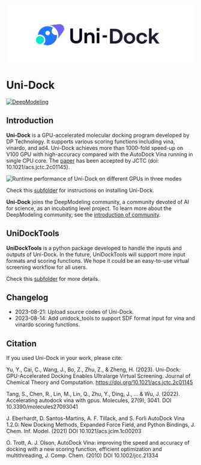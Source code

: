![Uni-Dock LOGO](./unidock/assets/Uni-Dock-LOGO-White.png)

# Uni-Dock
[![DeepModeling](https://img.shields.io/badge/DeepModeling-Incubating_Project-blue)](https://github.com/deepmodeling)
## Introduction

**Uni-Dock** is a GPU-accelerated molecular docking program developed by DP Technology.
It supports various scoring functions including vina, vinardo, and ad4. Uni-Dock achieves more than 1000-fold speed-up on V100 GPU with high-accuracy compared with the AutoDock Vina running in single CPU core.
The [paper](https://pubs.acs.org/doi/10.1021/acs.jctc.2c01145) has been accepted by JCTC (doi: 10.1021/acs.jctc.2c01145).

![Runtime performance of Uni-Dock on different GPUs in three modes](./unidock/assets/gpu_speeds.png)

Check this [subfolder](./unidock/) for instructions on installing Uni-Dock.

**Uni-Dock** joins the DeepModeling community, a community devoted of AI for science, as an incubating level project. To learn more about the DeepModeling community, see the [introduction of community](https://github.com/deepmodeling/community).
## UniDockTools

**UniDockTools** is a python package developed to handle the inputs and outputs of Uni-Dock.
In the future, UniDockTools will support more input formats and scoring functions. We hope it could be an easy-to-use virtual screening workflow for all users.

Check this [subfolder](./unidock_tools/) for more details.

## Changelog

- 2023-08-21: Upload source codes of Uni-Dock.
- 2023-08-14: Add unidock_tools to support SDF format input for vina and vinardo scoring functions.

## Citation

If you used Uni-Dock in your work, please cite:

Yu, Y., Cai, C., Wang, J., Bo, Z., Zhu, Z., & Zheng, H. (2023).
Uni-Dock: GPU-Accelerated Docking Enables Ultralarge Virtual Screening.
Journal of Chemical Theory and Computation.
https://doi.org/10.1021/acs.jctc.2c01145

Tang, S., Chen, R., Lin, M., Lin, Q., Zhu, Y., Ding, J., ... & Wu, J. (2022).
Accelerating autodock vina with gpus. Molecules, 27(9), 3041.
DOI 10.3390/molecules27093041

J. Eberhardt, D. Santos-Martins, A. F. Tillack, and S. Forli
AutoDock Vina 1.2.0: New Docking Methods, Expanded Force
Field, and Python Bindings, J. Chem. Inf. Model. (2021)
DOI 10.1021/acs.jcim.1c00203

O. Trott, A. J. Olson,
AutoDock Vina: improving the speed and accuracy of docking
with a new scoring function, efficient optimization and
multithreading, J. Comp. Chem. (2010)
DOI 10.1002/jcc.21334
